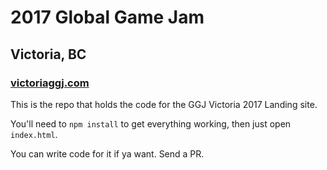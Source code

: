 # 2017 Global Game Jam
## Victoria, BC

### [victoriaggj.com](http://victoriaggj.com)

This is the repo that holds the code for the GGJ Victoria 2017 Landing site.

You'll need to `npm install` to get everything working, then just open `index.html`.

You can write code for it if ya want. Send a PR.
